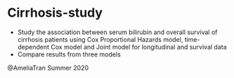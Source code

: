 # Cirrhosis-study
- Study the association between serum bilirubin and overall survival of cirrhosis patients using Cox Proportional Hazards model, time-dependent Cox model and Joint model for longitudinal and survival data
- Compare results from three models

@AmeliaTran Summer 2020
